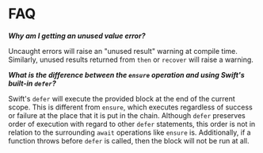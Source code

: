 # FAQ

***Why am I getting an unused value error?***

Uncaught errors will raise an "unused result" warning at compile time. Similarly, unused results returned from `then` or `recover` will raise a warning.

***What is the difference between the `ensure` operation and using Swift's built-in `defer`?***

Swift's `defer` will execute the provided block at the end of the current scope. This is different from `ensure`, which executes regardless of success or failure at the place that it is put in the chain. Although `defer` preserves order of execution with regard to other `defer` statements, this order is not in relation to the surrounding `await` operations like `ensure` is. Additionally, if a function throws before `defer` is called, then the block will not be run at all. 

